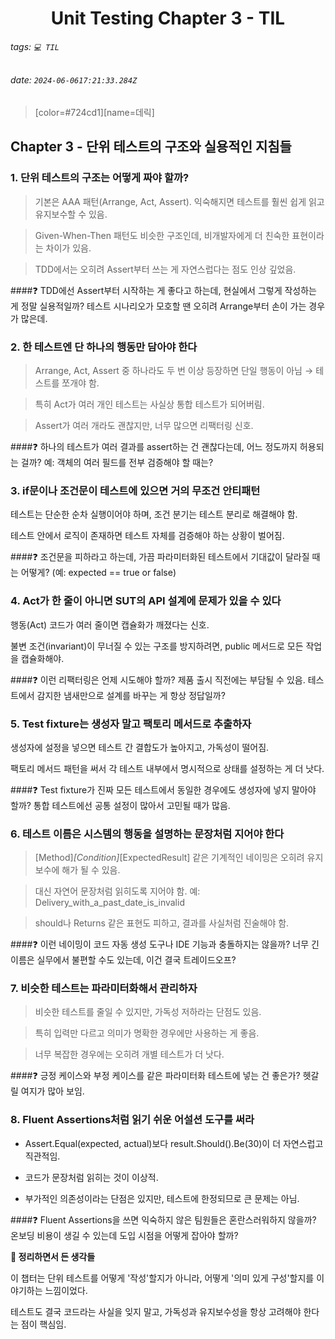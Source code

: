 <h1><center> Unit Testing Chapter 3 - TIL </center></h1>

###### tags: `💻 TIL`
###### date: `2024-06-0617:21:33.284Z`

> [color=#724cd1][name=데릭]

## Chapter 3 - 단위 테스트의 구조와 실용적인 지침들

### 1. 단위 테스트의 구조는 어떻게 짜야 할까?

> 기본은 AAA 패턴(Arrange, Act, Assert). 익숙해지면 테스트를 훨씬 쉽게 읽고 유지보수할 수 있음.

> Given-When-Then 패턴도 비슷한 구조인데, 비개발자에게 더 친숙한 표현이라는 차이가 있음.

> TDD에서는 오히려 Assert부터 쓰는 게 자연스럽다는 점도 인상 깊었음.

####❓ TDD에선 Assert부터 시작하는 게 좋다고 하는데, 현실에서 그렇게 작성하는 게 정말 실용적일까? 테스트 시나리오가 모호할 땐 오히려 Arrange부터 손이 가는 경우가 많은데.

### 2. 한 테스트엔 단 하나의 행동만 담아야 한다

> Arrange, Act, Assert 중 하나라도 두 번 이상 등장하면 단일 행동이 아님 → 테스트를 쪼개야 함.

> 특히 Act가 여러 개인 테스트는 사실상 통합 테스트가 되어버림.

> Assert가 여러 개라도 괜찮지만, 너무 많으면 리팩터링 신호.

####❓ 하나의 테스트가 여러 결과를 assert하는 건 괜찮다는데, 어느 정도까지 허용되는 걸까? 예: 객체의 여러 필드를 전부 검증해야 할 때는?

### 3. if문이나 조건문이 테스트에 있으면 거의 무조건 안티패턴
테스트는 단순한 순차 실행이어야 하며, 조건 분기는 테스트 분리로 해결해야 함.

테스트 안에서 로직이 존재하면 테스트 자체를 검증해야 하는 상황이 벌어짐.

####❓ 조건문을 피하라고 하는데, 가끔 파라미터화된 테스트에서 기대값이 달라질 때는 어떻게? (예: expected == true or false)

### 4. Act가 한 줄이 아니면 SUT의 API 설계에 문제가 있을 수 있다
행동(Act) 코드가 여러 줄이면 캡슐화가 깨졌다는 신호.

불변 조건(invariant)이 무너질 수 있는 구조를 방지하려면, public 메서드로 모든 작업을 캡슐화해야.

####❓ 이런 리팩터링은 언제 시도해야 할까? 제품 출시 직전에는 부담될 수 있음. 테스트에서 감지한 냄새만으로 설계를 바꾸는 게 항상 정답일까?

### 5. Test fixture는 생성자 말고 팩토리 메서드로 추출하자
생성자에 설정을 넣으면 테스트 간 결합도가 높아지고, 가독성이 떨어짐.

팩토리 메서드 패턴을 써서 각 테스트 내부에서 명시적으로 상태를 설정하는 게 더 낫다.

####❓ Test fixture가 진짜 모든 테스트에서 동일한 경우에도 생성자에 넣지 말아야 할까? 통합 테스트에선 공통 설정이 많아서 고민될 때가 많음.

### 6. 테스트 이름은 시스템의 행동을 설명하는 문장처럼 지어야 한다

> [Method]_[Condition]_[ExpectedResult] 같은 기계적인 네이밍은 오히려 유지보수에 해가 될 수 있음.

> 대신 자연어 문장처럼 읽히도록 지어야 함. 예: Delivery_with_a_past_date_is_invalid

> should나 Returns 같은 표현도 피하고, 결과를 사실처럼 진술해야 함.

####❓ 이런 네이밍이 코드 자동 생성 도구나 IDE 기능과 충돌하지는 않을까? 너무 긴 이름은 실무에서 불편할 수도 있는데, 이건 결국 트레이드오프?

### 7. 비슷한 테스트는 파라미터화해서 관리하자
> 비슷한 테스트를 줄일 수 있지만, 가독성 저하라는 단점도 있음.

> 특히 입력만 다르고 의미가 명확한 경우에만 사용하는 게 좋음.

> 너무 복잡한 경우에는 오히려 개별 테스트가 더 낫다.

####❓ 긍정 케이스와 부정 케이스를 같은 파라미터화 테스트에 넣는 건 좋은가? 헷갈릴 여지가 많아 보임.

### 8. Fluent Assertions처럼 읽기 쉬운 어설션 도구를 써라

- Assert.Equal(expected, actual)보다 result.Should().Be(30)이 더 자연스럽고 직관적임.

- 코드가 문장처럼 읽히는 것이 이상적.

- 부가적인 의존성이라는 단점은 있지만, 테스트에 한정되므로 큰 문제는 아님.

####❓ Fluent Assertions을 쓰면 익숙하지 않은 팀원들은 혼란스러워하지 않을까? 온보딩 비용이 생길 수 있는데 도입 시점을 어떻게 잡아야 할까?

**💬 정리하면서 든 생각들**

이 챕터는 단위 테스트를 어떻게 '작성'할지가 아니라, 어떻게 '의미 있게 구성'할지를 이야기하는 느낌이었다.

테스트도 결국 코드라는 사실을 잊지 말고, 가독성과 유지보수성을 항상 고려해야 한다는 점이 핵심임.

